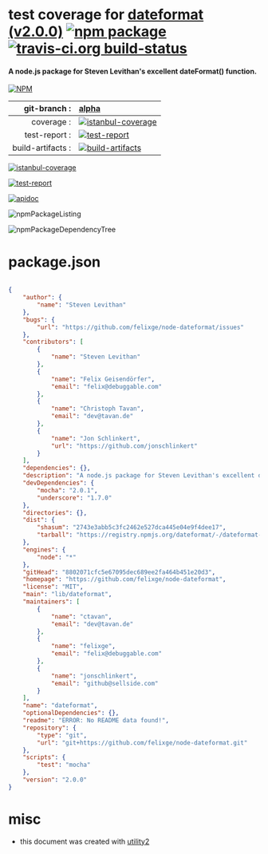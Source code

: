 # test coverage for  [dateformat (v2.0.0)](https://github.com/felixge/node-dateformat)  [![npm package](https://img.shields.io/npm/v/npmtest-dateformat.svg?style=flat-square)](https://www.npmjs.org/package/npmtest-dateformat) [![travis-ci.org build-status](https://api.travis-ci.org/npmtest/node-npmtest-dateformat.svg)](https://travis-ci.org/npmtest/node-npmtest-dateformat)
#### A node.js package for Steven Levithan's excellent dateFormat() function.

[![NPM](https://nodei.co/npm/dateformat.png?downloads=true)](https://www.npmjs.com/package/dateformat)

| git-branch : | [alpha](https://github.com/npmtest/node-npmtest-dateformat/tree/alpha)|
|--:|:--|
| coverage : | [![istanbul-coverage](https://npmtest.github.io/node-npmtest-dateformat/build/coverage.badge.svg)](https://npmtest.github.io/node-npmtest-dateformat/build/coverage.html/index.html)|
| test-report : | [![test-report](https://npmtest.github.io/node-npmtest-dateformat/build/test-report.badge.svg)](https://npmtest.github.io/node-npmtest-dateformat/build/test-report.html)|
| build-artifacts : | [![build-artifacts](https://npmtest.github.io/node-npmtest-dateformat/glyphicons_144_folder_open.png)](https://github.com/npmtest/node-npmtest-dateformat/tree/gh-pages/build)|

[![istanbul-coverage](https://npmtest.github.io/node-npmtest-dateformat/build/screenCapture.buildCustomOrg.browser.coverage.html.png)](https://npmtest.github.io/node-npmtest-dateformat/build/coverage.html/index.html)

[![test-report](https://npmtest.github.io/node-npmtest-dateformat/build/screenCapture.buildCustomOrg.browser.%252Fhome%252Ftravis%252Fbuild%252Fnpmtest%252Fnode-npmtest-dateformat%252Ftmp%252Fbuild%252Ftest-report.html.png)](https://npmtest.github.io/node-npmtest-dateformat/build/test-report.html)

[![apidoc](https://npmdoc.github.io/node-npmdoc-dateformat/build/screenCapture.buildApidoc.browser.%252Fhome%252Ftravis%252Fbuild%252Fnpmdoc%252Fnode-npmdoc-dateformat%252Ftmp%252Fbuild%252Fapidoc.html.png)](https://npmdoc.github.io/node-npmdoc-dateformat/build/apidoc.html)

![npmPackageListing](https://npmtest.github.io/node-npmtest-dateformat/build/screenCapture.npmPackageListing.svg)

![npmPackageDependencyTree](https://npmtest.github.io/node-npmtest-dateformat/build/screenCapture.npmPackageDependencyTree.svg)



# package.json

```json

{
    "author": {
        "name": "Steven Levithan"
    },
    "bugs": {
        "url": "https://github.com/felixge/node-dateformat/issues"
    },
    "contributors": [
        {
            "name": "Steven Levithan"
        },
        {
            "name": "Felix Geisendörfer",
            "email": "felix@debuggable.com"
        },
        {
            "name": "Christoph Tavan",
            "email": "dev@tavan.de"
        },
        {
            "name": "Jon Schlinkert",
            "url": "https://github.com/jonschlinkert"
        }
    ],
    "dependencies": {},
    "description": "A node.js package for Steven Levithan's excellent dateFormat() function.",
    "devDependencies": {
        "mocha": "2.0.1",
        "underscore": "1.7.0"
    },
    "directories": {},
    "dist": {
        "shasum": "2743e3abb5c3fc2462e527dca445e04e9f4dee17",
        "tarball": "https://registry.npmjs.org/dateformat/-/dateformat-2.0.0.tgz"
    },
    "engines": {
        "node": "*"
    },
    "gitHead": "8802071cfc5e67095dec689ee2fa464b451e20d3",
    "homepage": "https://github.com/felixge/node-dateformat",
    "license": "MIT",
    "main": "lib/dateformat",
    "maintainers": [
        {
            "name": "ctavan",
            "email": "dev@tavan.de"
        },
        {
            "name": "felixge",
            "email": "felix@debuggable.com"
        },
        {
            "name": "jonschlinkert",
            "email": "github@sellside.com"
        }
    ],
    "name": "dateformat",
    "optionalDependencies": {},
    "readme": "ERROR: No README data found!",
    "repository": {
        "type": "git",
        "url": "git+https://github.com/felixge/node-dateformat.git"
    },
    "scripts": {
        "test": "mocha"
    },
    "version": "2.0.0"
}
```



# misc
- this document was created with [utility2](https://github.com/kaizhu256/node-utility2)
